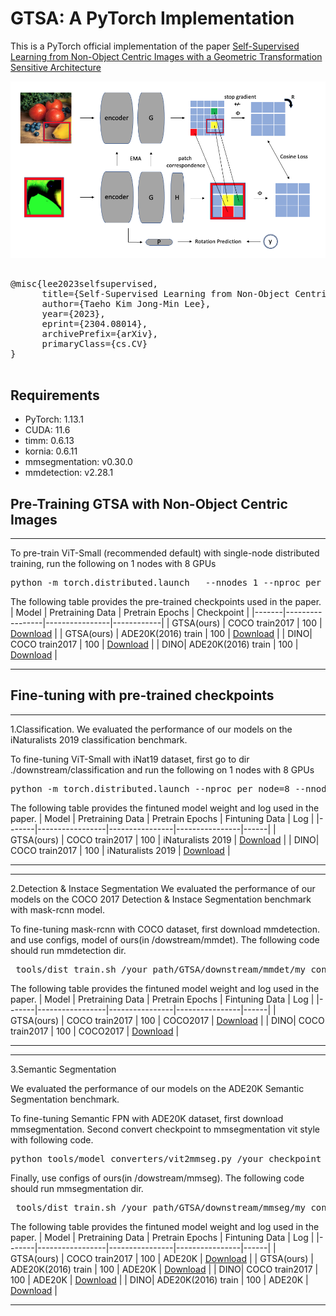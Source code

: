 # GTSA: A PyTorch Implementation

This is a PyTorch official implementation of the paper [Self-Supervised Learning from Non-Object Centric Images with a Geometric Transformation Sensitive Architecture](http://arxiv.org/abs/2304.08014)


![Example Image](/images/GTSA_new.png "Example Image Titl")



<pre>

@misc{lee2023selfsupervised,
      title={Self-Supervised Learning from Non-Object Centric Images with a Geometric Transformation Sensitive Architecture}, 
      author={Taeho Kim Jong-Min Lee},
      year={2023},
      eprint={2304.08014},
      archivePrefix={arXiv},
      primaryClass={cs.CV}
}

</pre>

## Requirements

- PyTorch: 1.13.1
- CUDA: 11.6
- timm: 0.6.13
- kornia: 0.6.11
- mmsegmentation: v0.30.0
- mmdetection: v2.28.1

## Pre-Training GTSA with Non-Object Centric Images
____________________________________________________________________________________________

To pre-train ViT-Small (recommended default) with single-node distributed training, run the following on 1 nodes with 8 GPUs

<pre>
python -m torch.distributed.launch   --nnodes 1 --nproc_per_node 8 main_pretrain.py --data /data_path CoCo or ADE20K --batch_size 64 --model gtsa_small
</pre>



The following table provides the pre-trained checkpoints used in the paper.
| Model | Pretraining Data | Pretrain Epochs | Checkpoint |
|-------|-----------------|----------------|------------|
| GTSA(ours) | COCO train2017 | 100 | [Download](https://drive.google.com/file/d/12tULRJcqqP4YSLhvW24mwY3i7Eobrqo6/view?usp=sharing) | 
| GTSA(ours) | ADE20K(2016) train | 100 | [Download](https://drive.google.com/file/d/1C_IVenNM6bh2PxG1M7azbhp5q15GLARc/view?usp=sharing) | 
| DINO| COCO train2017 | 100 | [Download](https://drive.google.com/file/d/1sHtOCZuI7w18Yp50rLV53zp_gcbab_3T/view?usp=sharing) |
| DINO| ADE20K(2016) train | 100 | [Download](https://drive.google.com/file/d/1eFUn8YnP6a_ysyd0K2r8ZJSz_iqH8FXh/view?usp=sharing) | 
____________________________________________________________________________________________

## Fine-tuning with pre-trained checkpoints
___________________________________________________________________________________________
1.Classification.
We evaluated the performance of our models on the iNaturalists 2019 classification benchmark.

To fine-tuning ViT-Small with iNat19 dataset, first go to dir ./downstream/classification and run the following on 1 nodes with 8 GPUs
<pre>
python -m torch.distributed.launch --nproc_per_node=8 --nnodes 1 main_finetune.py --accum_iter 1 --batch_size 128 --model vit_small --finetune /your_checkpoint --epochs 100 --blr 5e-4 --layer_decay 0.65 --weight_decay 0.05 --drop_path 0.1 --mixup 0.8 --cutmix 1.0 --reprob 0.25 --dist_eval
</pre>

The following table provides the fintuned model weight and log used in the paper.
| Model | Pretraining Data | Pretrain Epochs | Fintuning Data | Log |
|-------|-----------------|----------------|----------------|------|
| GTSA(ours) | COCO train2017 | 100 | iNaturalists 2019 | [Download](https://example.com/checkpoint_1) |
| DINO| COCO train2017  | 100 | iNaturalists 2019 |  [Download](https://example.com/checkpoint_2) |
____________________________________________________________________________________________

____________________________________________________________________________________________
2.Detection & Instace Segmentation
We evaluated the performance of our models on the COCO 2017 Detection & Instace Segmentation benchmark with mask-rcnn model.

To fine-tuning mask-rcnn with COCO dataset, first download mmdetection. and use configs, model of ours(in /dowstream/mmdet). 
The following code should run mmdetection dir.
<pre>
 tools/dist_train.sh /your_path/GTSA/downstream/mmdet/my_configs/CoCo_GTSA_mask_rcnn_vit_small_12_p16_1x_coco.py 8 --work-dir ./save
</pre>

The following table provides the fintuned model weight and log used in the paper.
| Model | Pretraining Data | Pretrain Epochs | Fintuning Data | Log |
|-------|-----------------|----------------|----------------|------|
| GTSA(ours) | COCO train2017 | 100 | COCO2017 | [Download](https://example.com/checkpoint_1) |
| DINO| COCO train2017  | 100 | COCO2017 |  [Download](https://drive.google.com/file/d/1C4Et6d_qYZAEWnPIQ7B2TySY-FJvPYMP/view?usp=sharing) |
____________________________________________________________________________________________

____________________________________________________________________________________________
3.Semantic Segmentation

We evaluated the performance of our models on the ADE20K Semantic Segmentation benchmark.

To fine-tuning Semantic FPN with ADE20K dataset, first download mmsegmentation. 
Second convert checkpoint to mmsegmentation vit style with following code.
<pre>
python tools/model_converters/vit2mmseg.py /your_checkpoint ./new_checkpoint_name
</pre>

Finally, use configs of ours(in /dowstream/mmseg). 
The following code should run mmsegmentation dir.

<pre>
 tools/dist_train.sh /your_path/GTSA/downstream/mmseg/my_configs/ADE20K_GTSA_pretrained_semfpn_vit-s16_512_512_40k_ade20k.py  8 --work-dir ./save --seed 0 --deterministic
</pre>

The following table provides the fintuned model weight and log used in the paper.
| Model | Pretraining Data | Pretrain Epochs | Fintuning Data | Log |
|-------|-----------------|----------------|----------------|------|
| GTSA(ours) | COCO train2017 | 100 | ADE20K | [Download](https://drive.google.com/file/d/1dkl-Ne4YmZAPLbd_NdowCqywWRGu2rNb/view?usp=sharing) | 
| GTSA(ours) | ADE20K(2016) train | 100 | ADE20K | [Download](https://drive.google.com/file/d/1UNOxRCwPzvCZck8GhNZfM2oaPFsDWKvM/view?usp=sharing) | 
| DINO| COCO train2017  | 100 | ADE20K |  [Download](https://drive.google.com/file/d/18112Q0ZnpHJ5aV1KduW32O7d4AUN2Zyo/view?usp=sharing) |
| DINO| ADE20K(2016) train  | 100 | ADE20K |  [Download](https://drive.google.com/file/d/1mLJYsQENHo4C7bmhuhrT6OPEVyyLnkw-/view?usp=sharing) |
____________________________________________________________________________________________




